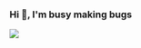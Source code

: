 ### Hi 👋, I'm busy making bugs

![](https://github-readme-stats.vercel.app/api?username=gitliyu)

<!--
![](https://github-readme-stats.vercel.app/api/wakatime?username=liyu&layout=compact)

**gitliyu/gitliyu** is a ✨ _special_ ✨ repository because its `README.md` (this file) appears on your GitHub profile.

Here are some ideas to get you started:

- 🔭 I’m currently working on ...
- 🌱 I’m currently learning ...
- 👯 I’m looking to collaborate on ...
- 🤔 I’m looking for help with ...
- 💬 Ask me about ...
- 📫 How to reach me: ...
- 😄 Pronouns: ...
- ⚡ Fun fact: ...
-->
